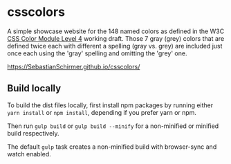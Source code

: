 # csscolors

A simple showcase website for the 148 named colors as defined in the W3C <a href="https://www.w3.org/TR/css-color-4/#named-colors">CSS Color Module Level 4</a> working draft. Those 7 gray (grey) colors that are defined twice each with different a spelling (gray vs. grey) are included just once each using the 'gray' spelling and omitting the 'grey' one.

https://SebastianSchirmer.github.io/csscolors/

## Build locally

To build the dist files locally, first install npm packages by running either `yarn install` or `npm install`, depending if you prefer yarn or npm.
 
Then run `gulp build` or `gulp build --minify` for a non-minified or minified build respectively.
 
The default `gulp` task creates a non-minified build with browser-sync and watch enabled. 
